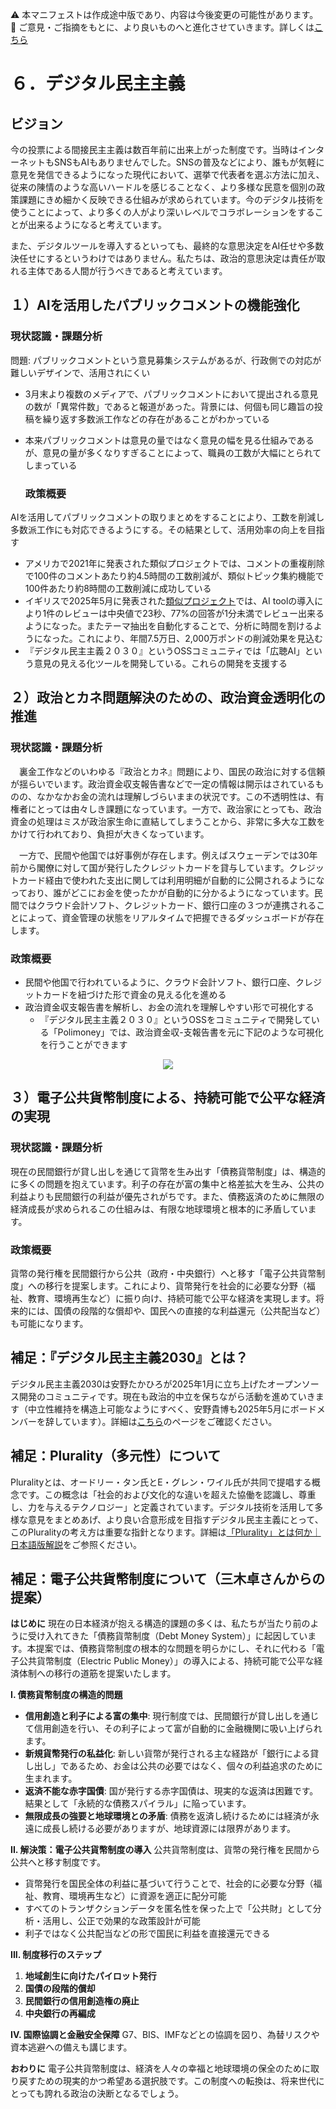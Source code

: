 ⚠️ 本マニフェストは作成途中版であり、内容は今後変更の可能性があります。  
💬 ご意見・ご指摘をもとに、より良いものへと進化させていきます。詳しくは[こちら](README.md#このマニフェスト自身もみんなの知恵を集めて改善していきます)

# ６．デジタル民主主義

## ビジョン

今の投票による間接民主主義は数百年前に出来上がった制度です。当時はインターネットもSNSもAIもありませんでした。SNSの普及などにより、誰もが気軽に意見を発信できるようになった現代において、選挙で代表者を選ぶ方法に加え、従来の陳情のような高いハードルを感じることなく、より多様な民意を個別の政策課題にきめ細かく反映できる仕組みが求められています。今のデジタル技術を使うことによって、より多くの人がより深いレベルでコラボレーションをすることが出来るようになると考えています。

また、デジタルツールを導入するといっても、最終的な意思決定をAI任せや多数決任せにするというわけではありません。私たちは、政治的意思決定は責任が取れる主体である人間が行うべきであると考えています。

## １）AIを活用したパブリックコメントの機能強化

### 現状認識・課題分析

問題: パブリックコメントという意見募集システムがあるが、行政側での対応が難しいデザインで、活用されにくい

* 3月末より複数のメディアで、パブリックコメントにおいて提出される意見の数が「異常件数」であると報道があった。背景には、何個も同じ趣旨の投稿を繰り返す多数派工作などの存在があることがわかっている  
* 本来パブリックコメントは意見の量ではなく意見の幅を見る仕組みであるが、意見の量が多くなりすぎることによって、職員の工数が大幅にとられてしまっている

  ### 政策概要

AIを活用してパブリックコメントの取りまとめをすることにより、工数を削減し多数派工作にも対応できるようにする。その結果として、活用効率の向上を目指す

* アメリカで2021年に発表された類似プロジェクトでは、コメントの重複削除で100件のコメントあたり約4.5時間の工数削減が、類似トピック集約機能で100件あたり約8時間の工数削減に成功している  
* イギリスで2025年5月に発表された[類似プロジェクト](https://ai.gov.uk/blogs/evaluating-consult-an-ai-tool-for-enhanced-public-consultation-analysis/)では、AI toolの導入により1件のレビューは中央値で23秒、77%の回答が1分未満でレビュー出来るようになった。またテーマ抽出を自動化することで、分析に時間を割けるようになった。これにより、年間7.5万日、2,000万ポンドの削減効果を見込む  
* 『デジタル民主主義２０３０』というOSSコミュニティでは「広聴AI」という意見の見える化ツールを開発している。これらの開発を支援する

## ２）政治とカネ問題解決のための、政治資金透明化の推進

### 現状認識・課題分析

　裏金工作などのいわゆる『政治とカネ』問題により、国民の政治に対する信頼が揺らいでいます。政治資金収支報告書などで一定の情報は開示はされているものの、なかなかお金の流れは理解しづらいままの状況です。この不透明性は、有権者にとっては由々しき課題になっています。一方で、政治家にとっても、政治資金の処理はミスが政治家生命に直結してしまうことから、非常に多大な工数をかけて行われており、負担が大きくなっています。

　一方で、民間や他国では好事例が存在します。例えばスウェーデンでは30年前から閣僚に対して国が発行したクレジットカードを貸与しています。クレジットカード経由で使われた支出に関しては利用明細が自動的に公開されるようになっており、誰がどこにお金を使ったかが自動的に分かるようになっています。民間ではクラウド会計ソフト、クレジットカード、銀行口座の３つが連携されることによって、資金管理の状態をリアルタイムで把握できるダッシュボードが存在します。

### 政策概要

* 民間や他国で行われているように、クラウド会計ソフト、銀行口座、クレジットカードを紐づけた形で資金の見える化を進める  
* 政治資金収支報告書を解析し、お金の流れを理解しやすい形で可視化する  
  * 『デジタル民主主義２０３０』というOSSをコミュニティで開発している「Polimoney」では、政治資金収-支報告書を元に下記のような可視化を行うことができます  
<p align="center">
  <img src="https://github.com/user-attachments/assets/bf5de7d9-c5d6-4eea-8154-579693106340">
</p>

## ３）電子公共貨幣制度による、持続可能で公平な経済の実現

### 現状認識・課題分析

現在の民間銀行が貸し出しを通じて貨幣を生み出す「債務貨幣制度」は、構造的に多くの問題を抱えています。利子の存在が富の集中と格差拡大を生み、公共の利益よりも民間銀行の利益が優先されがちです。また、債務返済のために無限の経済成長が求められるこの仕組みは、有限な地球環境と根本的に矛盾しています。

### 政策概要

貨幣の発行権を民間銀行から公共（政府・中央銀行）へと移す「電子公共貨幣制度」への移行を提案します。これにより、貨幣発行を社会的に必要な分野（福祉、教育、環境再生など）に振り向け、持続可能で公平な経済を実現します。将来的には、国債の段階的な償却や、国民への直接的な利益還元（公共配当など）も可能になります。


## 補足：『デジタル民主主義2030』とは？

デジタル民主主義2030は安野たかひろが2025年1月に立ち上げたオープンソース開発のコミュニティです。現在も政治的中立を保ちながら活動を進めていきます（中立性維持を構造上可能なようにすべく、安野貴博も2025年5月にボードメンバーを辞しています）。詳細は[こちら](https://dd2030.org/)のページをご確認ください。

## 補足：Plurality（多元性）について

Pluralityとは、オードリー・タン氏とE・グレン・ワイル氏が共同で提唱する概念です。この概念は「社会的および文化的な違いを超えた協働を認識し、尊重し、力を与えるテクノロジー」と定義されています。デジタル技術を活用して多様な意見をまとめあげ、より良い合意形成を目指すデジタル民主主義にとって、このPluralityの考え方は重要な指針となります。詳細は[「Plurality」とは何か｜日本語版解説](https://wired.jp/article/what-is-plurality-book/)をご参照ください。

## 補足：電子公共貨幣制度について（三木卓さんからの提案）

**はじめに**
現在の日本経済が抱える構造的課題の多くは、私たちが当たり前のように受け入れてきた「債務貨幣制度（Debt Money System）」に起因しています。本提案では、債務貨幣制度の根本的な問題を明らかにし、それに代わる「電子公共貨幣制度（Electric Public Money）」の導入による、持続可能で公平な経済体制への移行の道筋を提案いたします。

**I. 債務貨幣制度の構造的問題**
*   **信用創造と利子による富の集中**: 現行制度では、民間銀行が貸し出しを通じて信用創造を行い、その利子によって富が自動的に金融機関に吸い上げられます。
*   **新規貨幣発行の私益化**: 新しい貨幣が発行される主な経路が「銀行による貸し出し」であるため、お金は公共の必要ではなく、個々の利益追求のために生まれます。
*   **返済不能な赤字国債**: 国が発行する赤字国債は、現実的な返済は困難です。結果として「永続的な債務スパイラル」に陥っています。
*   **無限成長の強要と地球環境との矛盾**: 債務を返済し続けるためには経済が永遠に成長し続ける必要がありますが、地球資源には限界があります。

**II. 解決策：電子公共貨幣制度の導入**
公共貨幣制度は、貨幣の発行権を民間から公共へと移す制度です。
*   貨幣発行を国民全体の利益に基づいて行うことで、社会的に必要な分野（福祉、教育、環境再生など）に資源を適正に配分可能
*   すべてのトランザクションデータを匿名性を保った上で「公共財」として分析・活用し、公正で効果的な政策設計が可能
*   利子ではなく公共配当などの形で国民に利益を直接還元できる

**III. 制度移行のステップ**
1.  **地域創生に向けたパイロット発行**
2.  **国債の段階的償却**
3.  **民間銀行の信用創造権の廃止**
4.  **中央銀行の再編成**

**IV. 国際協調と金融安全保障**
G7、BIS、IMFなどとの協調を図り、為替リスクや資本逃避への備えも講じます。

**おわりに**
電子公共貨幣制度は、経済を人々の幸福と地球環境の保全のために取り戻すための現実的かつ希望ある選択肢です。この制度への転換は、将来世代にとっても誇れる政治の決断となるでしょう。